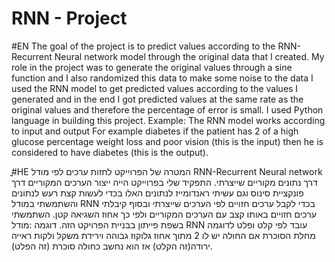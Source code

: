 # RNN - Project
#EN
The goal of the project is to predict values according to the RNN-Recurrent Neural network model through the original data that I created.
My role in the project was to generate the original values through a sine function and I also randomized this data to make some noise to the data I used the RNN model to get predicted values according to the values I generated and in the end I got predicted values at the same rate as the original values and therefore the percentage of error is small.
I used Python language in building this project.
Example: The RNN model works according to input and output
For example diabetes if the patient has 2 of a high glucose percentage weight loss and poor vision (this is the input) then he is considered to have diabetes (this is the output).

ֳֳ#HE
המטרה של הפרוייקט לחזות ערכים לפי מודל RNN-Recurrent Neural network דרך נתונים מקוריים שייצרתי.
התפקיד שלי בפרוייקט הייה ייצור הערכים המקוריים  דרך פונקציית סינוס וגם עשיתי ראנדומייז לנתונים האלו בכדי  לעשות קצת רעש לנתונים והשתמשתי במודל RNN בכדי לקבל ערכים חזויים לפי הערכים שייצרתי ובסוף קיבלתי ערכים חזויים באותו קצב עם הערכים המקוריים ולפי כך אחוז השגיאה קטן.
השתמשתי בשפת פייתון בבניית הפרויקט הזה.
דוגמה :מודל RNN עובד לפי קלט ופלט 
לדוגמה מחלת הסוכרת אם החולה יש לו 2 מתוך אחוז גלוקוז גבוהה וירידת משקל ולקות ראייה ירודה(זה הקלט) אז הוא נחשב כחולה סוכרת (זה הפלט).
